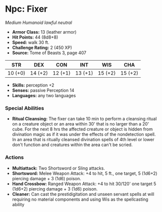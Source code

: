 # Npc: Fixer

*Medium* *Humanoid* *lawful neutral*

- **Armor Class:** 13 (leather armor)
- **Hit Points:** 44 (8d8+8)
- **Speed:** walk 30 ft.
- **Challenge Rating:** 2 (450 XP)
- **Source:** Tome of Beasts 3, page 407

| STR | DEX | CON | INT | WIS | CHA |
| --- | --- | --- | --- | --- | --- |
| 10 (+0) | 14 (+2) | 12 (+1) | 13 (+1) | 15 (+2) | 15 (+2) |

- **Skills:** perception +2
- **Senses:** passive Perception 14
- **Languages:** any two languages

### Special Abilities

- **Ritual Cleansing:** The fixer can take 10 min to perform a cleansing ritual on a creature object or an area within 30' that is no larger than a 20' cube. For the next 8 hrs the affected creature or object is hidden from divination magic as if it was under the effects of the nondetection spell. In an area that is ritually cleansed divination spells of 4th level or lower don't function and creatures within the area can't be scried.

### Actions

- **Multiattack:** Two Shortsword or Sling attacks.
- **Shortsword:** Melee Weapon Attack: +4 to hit, 5 ft., one target, 5 (1d6+2) piercing damage + 3 (1d6) poison.
- **Hand Crossbow:** Ranged Weapon Attack: +4 to hit 30/120' one target 5 (1d6+2) piercing damage + 3 (1d6) poison.
- **Cleaner:** Can cast the prestidigitation and unseen servant spells at will requiring no material components and using Wis as the spellcasting ability


